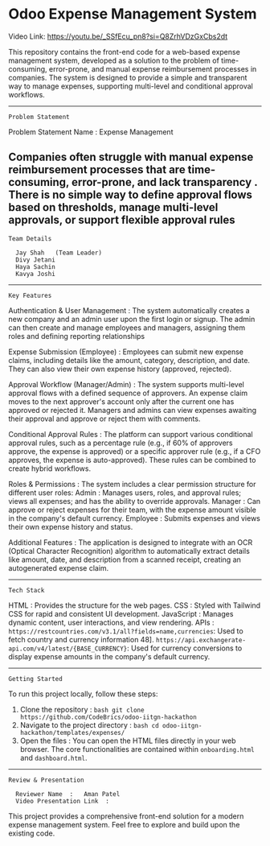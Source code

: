# Odoo Expense Management System

Video Link: https://youtu.be/_SSfEcu_pn8?si=Q8ZrhVDzGxCbs2dt

This repository contains the front-end code for a web-based expense management system, developed as a solution to the problem of time-consuming, error-prone, and manual expense reimbursement processes in companies. The system is designed to provide a simple and transparent way to manage expenses, supporting multi-level and conditional approval workflows.

-----

    Problem Statement

  Problem Statement Name  : Expense Management  

Companies often struggle with manual expense reimbursement processes that are time-consuming, error-prone, and lack transparency . There is no simple way to define approval flows based on thresholds, manage multi-level approvals, or support flexible approval rules 
-----
    Team Details

      Jay Shah   (Team Leader)
      Divy Jetani  
      Haya Sachin  
      Kavya Joshi  
-----
    Key Features

Authentication & User Management  : 
        The system automatically creates a new company and an admin user upon the first login or signup. The admin can then create and manage employees and managers, assigning them roles and defining reporting relationships
        
Expense Submission (Employee)  :
        Employees can submit new expense claims, including details like the amount, category, description, and date. They can also view their own expense history (approved, rejected).

Approval Workflow (Manager/Admin)  :
        The system supports multi-level approval flows with a defined sequence of approvers.  An expense claim moves to the next approver's account only after the current one has approved or rejected it.  Managers and admins can view expenses awaiting their approval and approve or reject them with comments.

Conditional Approval Rules  :
        The platform can support various conditional approval rules, such as a percentage rule (e.g., if 60% of approvers approve, the expense is approved) or a specific approver rule (e.g., if a CFO approves, the expense is auto-approved). These rules can be combined to create hybrid workflows.

Roles & Permissions  :
        The system includes a clear permission structure for different user roles:
          Admin  : Manages users, roles, and approval rules; views all expenses; and has the ability to override approvals.
          Manager  : Can approve or reject expenses for their team, with the expense amount visible in the company's default currency.
          Employee  : Submits expenses and views their own expense history and status.

Additional Features  :
        The application is designed to integrate with an OCR (Optical Character Recognition) algorithm to automatically extract details like amount, date, and description from a scanned receipt, creating an autogenerated expense claim.

-----

    Tech Stack

 HTML  : Provides the structure for the web pages.
      CSS  : Styled with Tailwind CSS for rapid and consistent UI development.
      JavaScript  : Manages dynamic content, user interactions, and view rendering.
      APIs  :
      `https://restcountries.com/v3.1/all?fields=name,currencies`: Used to fetch country and currency information 48].
         `https://api.exchangerate-api.com/v4/latest/{BASE_CURRENCY}`: Used for currency conversions to display expense amounts in the company's default currency.

-----

    Getting Started

To run this project locally, follow these steps:

1.    Clone the repository  :
    ```bash
    git clone https://github.com/CodeBrics/odoo-iitgn-hackathon
    ```
2.    Navigate to the project directory  :
    ```bash
    cd odoo-iitgn-hackathon/templates/expenses/
    ```
3.    Open the files  : You can open the HTML files directly in your web browser. The core functionalities are contained within `onboarding.html` and `dashboard.html`.

-----

    Review & Presentation

      Reviewer Name  :   Aman Patel  
      Video Presentation Link  : 

This project provides a comprehensive front-end solution for a modern expense management system. Feel free to explore and build upon the existing code.
